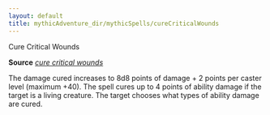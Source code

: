 ```yaml
---
layout: default
title: mythicAdventure_dir/mythicSpells/cureCriticalWounds
---
```

Cure Critical Wounds

**Source** [_cure critical wounds_](spell_dir/cureCriticalWounds#_cure-critical-wounds)

The damage cured increases to 8d8 points of damage + 2 points per caster level (maximum +40). The spell cures up to 4 points of ability damage if the target is a living creature. The target chooses what types of ability damage are cured.

